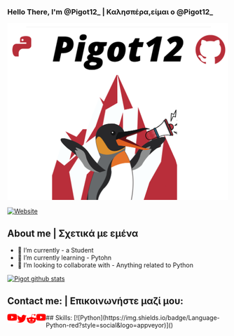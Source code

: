 ### Hello There, I'm @Pigot12_ | Καλησπέρα,είμαι ο @Pigot12_ 
![](GithubLogo%20(1).png)

[![Website](https://img.shields.io/badge/Website-ClickHere-red?style=social&logo=appveyor)]()
## About me | Σχετικά με εμένα
- 🔭 I’m currently - a Student
- 🌱 I’m currently learning - Pytohn
- 👯 I’m looking to collaborate with - Anything related to Python 

[![Pigot github stats](https://github-readme-stats.vercel.app/api?Pigot12=anuraghazra)](https://github.com/anuraghazra/github-readme-stats)

## Contact me: | Επικοινωνήστε μαζί μου:
<a href="">
  <img align="left" alt="Pigot Youtube" width="22px" src="https://github.com/Pigot12/Pigot12/blob/main/youtube.png" />
</a>

<a href="https://twitter.com/Pigot12_">
  <img align="left" alt="Abhishek Naidu | Twitter" width="22px" src="https://github.com/Pigot12/Pigot12/blob/main/twitter.png" />
</a>
<a href="https://www.reddit.com/user/Pigot12">
  <img align="left" alt="Abhishek's Reddit" width="22px" src="https://github.com/Pigot12/Pigot12/blob/main/reddit.png" />
</a>
<a href="">
  <img align="left" alt="Pigot Discord" width="22px" src="https://github.com/Pigot12/Pigot12/blob/main/youtube.png" />
</a>
<!-- Optional if you have blogs -->
## Skills:
[![Python](https://img.shields.io/badge/Language-Python-red?style=social&logo=appveyor)]()
<!-- BLOG-POST-LIST:START -->
<!-- BLOG-POST-LIST:END -->
<!-- This section you create this variables that are used above -->
